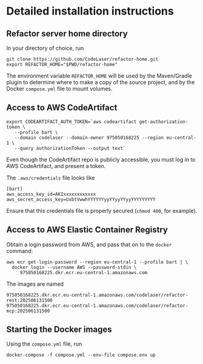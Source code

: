 Detailed installation instructions
==================================

Refactor server home directory
------------------------------

In your directory of choice, run

```shell
git clone https://github.com/CodeLaser/refactor-home.git
export REFACTOR_HOME="$PWD/refactor-home"
```

The environment variable `REFACTOR_HOME` will be used by the Maven/Gradle plugin to determine where to make a copy of
the source project, and by the Docker `compose.yml` file to mount volumes.

Access to AWS CodeArtifact
--------------------------

```shell
export CODEARTIFACT_AUTH_TOKEN=`aws codeartifact get-authorization-token \
   --profile bart \
   --domain codelaser --domain-owner 975050168225 --region eu-central-1 \
   --query authorizationToken --output text`
```

Even though the CodeArtifact repo is publicly accessible, you must log in to AWS CodeArtifact, and present a token.

The `.aws/credentials` file looks like

```properties
[bart]
aws_access_key_id=AKIxxxxxxxxxxxx
aws_secret_access_key=UxbtVwwhYYYYYYyyYYyyYYyyYYYYYYYYY
```

Ensure that this credentials file is properly secured (`chmod 400`, for example).

Access to AWS Elastic Container Registry
----------------------------------------

Obtain a login password from AWS, and pass that on to the `docker` command:

```shell
aws ecr get-login-password --region eu-central-1 --profile bart | \
  docker login --username AWS --password-stdin \
     975050168225.dkr.ecr.eu-central-1.amazonaws.com
```

The images are named

```
975050168225.dkr.ecr.eu-central-1.amazonaws.com/codelaser/refactor-rest:202506131500
975050168225.dkr.ecr.eu-central-1.amazonaws.com/codelaser/refactor-mcp:202506131500
```

Starting the Docker images
--------------------------

Using the `compose.yml` file, run
```shell
docker-compose -f compose.yml --env-file compose.env up 
```
